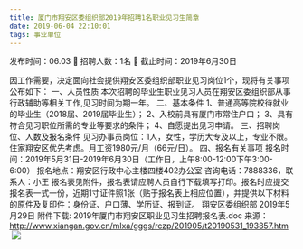 ```yaml
---
title: 厦门市翔安区委组织部2019年招聘1名职业见习生简章
date: 2019-06-04 22:10:01
tags: 事业单位
---
```

发布时间：06.03   🌟   招聘人数：1名   🌈   截止时间：2019年6月30日
<!-- more -->
因工作需要，决定面向社会提供翔安区委组织部职业见习岗位1个，现将有关事项公布如下：
一、人员性质
本次招聘的毕业生职业见习人员在翔安区委组织部从事行政辅助等相关工作,见习时间为期一年。
二、基本条件
1、普通高等院校待就业的毕业生（2018届、2019届毕业生）；
2、入校前具有厦门市常住户口；
3、具有符合见习职位所需的专业等要求的条件；
4、自愿提出见习申请。
三、招聘岗位、人数及报名条件
见习办事员岗位：1人，女性，学历大专及以上，专业不限。住家翔安区优先考虑。月工资1980元/月（66元/日）。
四、报名有关事项
报名时间：2019年5月31日-2019年6月30日（工作日，上午8:00-12:00下午3:00-6:00）
报名地点：翔安区行政中心主楼四楼402办公室
咨询电话：7888336，联系人：小王
报名表见附件，报名表请应聘人员自行下载填写打印。报名时应提交报名表一式一份，近期1寸证件照1张（贴于报名表上相应位置），并提供以下材料的原件及复印件：身份证、户口薄、学历证、报到证。
翔安区委组织部
2019年5月29日
附件下载:
2019年厦门市翔安区职业见习生招聘报名表.doc
来源：
http://www.xiangan.gov.cn/mlxa/gggs/rczp/201905/t20190531_193857.htm
 
 ![](https://cdn.weiweiblog.cn/20181015134814.png)